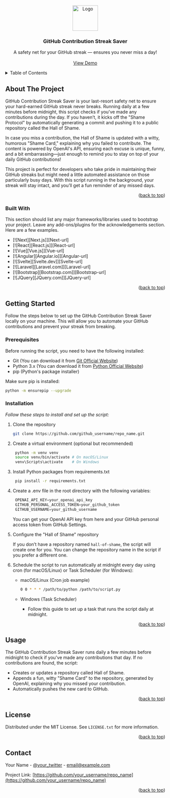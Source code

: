 <!-- Improved compatibility of back to top link: See: https://github.com/othneildrew/Best-README-Template/pull/73 -->
<a id="readme-top"></a>



<!-- PROJECT LOGO -->
<br />
<div align="center">
  <a href="https://github.com/othneildrew/Best-README-Template">
    <img src="images/logo.png" alt="Logo" width="80" height="80">
  </a>

  <h3 align="center">GitHub Contribution Streak Saver</h3>

  <p align="center">
    A safety net for your GitHub streak — ensures you never miss a day!
    <br />
    <br />
    <a href="https://github.com/othneildrew/Best-README-Template">View Demo</a>
  </p>
</div>



<!-- TABLE OF CONTENTS -->
<details>
  <summary>Table of Contents</summary>
  <ol>
    <li>
      <a href="#about-the-project">About The Project</a>
      <ul>
        <li><a href="#built-with">Built With</a></li>
      </ul>
    </li>
    <li>
      <a href="#getting-started">Getting Started</a>
      <ul>
        <li><a href="#prerequisites">Prerequisites</a></li>
        <li><a href="#installation">Installation</a></li>
      </ul>
    </li>
    <li><a href="#usage">Usage</a></li>
    <li><a href="#roadmap">Roadmap</a></li>
    <li><a href="#contributing">Contributing</a></li>
    <li><a href="#license">License</a></li>
    <li><a href="#contact">Contact</a></li>
    <li><a href="#acknowledgments">Acknowledgments</a></li>
  </ol>
</details>



<!-- ABOUT THE PROJECT -->
## About The Project

GitHub Contribution Streak Saver is your last-resort safety net to ensure your hard-earned GitHub streak never breaks. Running daily at a few minutes before midnight, this script checks if you've made any contributions during the day. If you haven’t, it kicks off the "Shame Protocol" by automatically generating a commit and pushing it to a public repository called the Hall of Shame.

In case you miss a contribution, the Hall of Shame is updated with a witty, humorous "Shame Card," explaining why you failed to contribute. The content is powered by OpenAI's API, ensuring each excuse is unique, funny, and a bit embarrassing—just enough to remind you to stay on top of your daily GitHub contributions!

This project is perfect for developers who take pride in maintaining their GitHub streaks but might need a little automated assistance on those particularly busy days. With this script running in the background, your streak will stay intact, and you’ll get a fun reminder of any missed days.

<p align="right">(<a href="#readme-top">back to top</a>)</p>

### Built With

This section should list any major frameworks/libraries used to bootstrap your project. Leave any add-ons/plugins for the acknowledgements section. Here are a few examples.

* [![Next][Next.js]][Next-url]
* [![React][React.js]][React-url]
* [![Vue][Vue.js]][Vue-url]
* [![Angular][Angular.io]][Angular-url]
* [![Svelte][Svelte.dev]][Svelte-url]
* [![Laravel][Laravel.com]][Laravel-url]
* [![Bootstrap][Bootstrap.com]][Bootstrap-url]
* [![JQuery][JQuery.com]][JQuery-url]

<p align="right">(<a href="#readme-top">back to top</a>)</p>



<!-- GETTING STARTED -->
## Getting Started

Follow the steps below to set up the GitHub Contribution Streak Saver locally on your machine. This will allow you to automate your GitHub contributions and prevent your streak from breaking.

### Prerequisites

Before running the script, you need to have the following installed:

* Git (You can download it from [Git Official Website](https://git-scm.com/downloads))
* Python 3.x (You can download it from [Python Official Website](https://www.python.org/downloads/))
* pip (Python's package installer)

Make sure pip is installed:

```sh
python -m ensurepip --upgrade
```
### Installation

_Follow these steps to install and set up the script:_

1. Clone the repository
    ```sh
    git clone https://github.com/github_username/repo_name.git
    ```
2. Create a virtual environment (optional but recommended)
   ```sh
    python -m venv venv
    source venv/bin/activate # On macOS/Linux
    venv\Scripts\activate    # On Windows
   ```
3. Install Python packages from requirements.txt
   ```sh
    pip install -r requirements.txt
   ```
4. Create a .env file in the root directory with the following variables:
   ```js
    OPENAI_API_KEY=your_openai_api_key
    GITHUB_PERSONAL_ACCESS_TOKEN=your_github_token
    GITHUB_USERNAME=your_github_username
   ```
   You can get your OpenAI API key from here and your GitHub personal access token from GitHub Settings.
5. Configure the "Hall of Shame" repository

    If you don’t have a repository named `hall-of-shame`, the script will create one for you. You can change the repository name in the script if you prefer a different one.
6. Schedule the script to run automatically at midnight every day using cron (for macOS/Linux) or Task Scheduler (for Windows):
    * macOS/Linux (Cron job example)
      ```sh
      0 0 * * * /path/to/python /path/to/script.py
      ```
    * Windows (Task Scheduler)

      * Follow this guide to set up a task that runs the script daily at midnight.

<p align="right">(<a href="#readme-top">back to top</a>)</p>



<!-- USAGE EXAMPLES -->
## Usage

The GitHub Contribution Streak Saver runs daily a few minutes before midnight to check if you've made any contributions that day. If no contributions are found, the script:

* Creates or updates a repository called Hall of Shame.
* Appends a fun, witty "Shame Card" to the repository, generated by OpenAI, explaining why you missed your contribution.
* Automatically pushes the new card to GitHub.

<p align="right">(<a href="#readme-top">back to top</a>)</p>


<!-- LICENSE -->
## License

Distributed under the MIT License. See `LICENSE.txt` for more information.

<p align="right">(<a href="#readme-top">back to top</a>)</p>



<!-- CONTACT -->
## Contact

Your Name - [@your_twitter](https://twitter.com/your_username) - email@example.com

Project Link: [https://github.com/your_username/repo_name](https://github.com/your_username/repo_name)

<p align="right">(<a href="#readme-top">back to top</a>)</p>